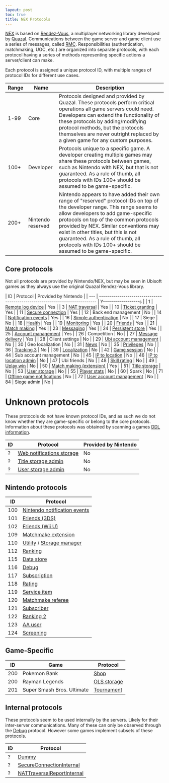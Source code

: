 ```yaml
---
layout: post
toc: true
title: NEX Protocols
---
```


[NEX](/docs/nex) is based on [Rendez-Vous](http://web.archive.org/web/20180823162719/http://quazal.com/rendez-vous.htm), a multiplayer networking library developed by [Quazal](http://web.archive.org/web/20180823162719/http://quazal.com/). Communications between the game server and game client use a series of messages, called [RMC](/docs/rmc). Responsibilities (authentication, matchmaking, UGC, etc.) are organized into separate protocols, with each protocol having a series of methods representing specific actions a server/client can make.

Each protocol is assigned a unique protocol ID, with multiple ranges of protocol IDs for different use cases.

| Range | Name              | Description                                                                                                                                                                                                                                                                                                                                                                                    |
| ----- | ----------------- | ---------------------------------------------------------------------------------------------------------------------------------------------------------------------------------------------------------------------------------------------------------------------------------------------------------------------------------------------------------------------------------------------- |
| 1-99  | Core              | Protocols designed and provided by Quazal. These protocols perform critical operations all game servers could need. Developers can extend the functionality of these protocols by adding/modifying protocol methods, but the protocols themselves are never outright replaced by a given game for any custom purposes.                                                                         |
| 100+  | Developer         | Protocols unique to a specific game. A developer creating multiple games may share these protocols between games, such as Nintendo with NEX, but that is not guaranteed. As a rule of thumb, all protocols with IDs 100+ should be assumed to be game-specific.                                                                                                                                |
| 200+  | Nintendo reserved | Nintendo appears to have added their own range of "reserved" protocol IDs on top of the developer range. This range seems to allow developers to add game-specific protocols on top of the common protocols provided by NEX. Similar conventions may exist in other titles, but this is not guaranteed. As a rule of thumb, all protocols with IDs 100+ should be assumed to be game-specific. |


## Core protocols
Not all protocols are provided by Nintendo/NEX, but may be seen in Ubisoft games as they always use the original Quazal Rendez-Vous library.

| ID  | Protocol                                                                     | Provided by Nintendo |
| --- | ---------------------------------------------------------------------------- | Y------------------s |
| 1   | [Remote log device](/docs/nex/protocols/remote-log-device)                   | Yes                  |
| 3   | [NAT traversal](/docs/nex/protocols/nat-traversal)                           | Yes                  |
| 10  | [Ticket granting](/docs/nex/protocols/authentication)                        | Yes                  |
| 11  | [Secure connection](/docs/nex/protocols/secure-connection)                   | Yes                  |
| 12  | Back end management                                                          | No                   |
| 14  | [Notification events](/docs/nex/protocols/notifications)                     | Yes                  |
| 16  | [Simple authentication](/docs/nex/protocols/simple-authentication)           | No                   |
| 17  | Siege                                                                        | No                   |
| 18  | [Health](/docs/nex/protocols/health)                                         | Yes                  |
| 19  | [Monitoring](/docs/nex/protocols/monitoring)                                 | Yes                  |
| 20  | [Friends](/docs/nex/protocols/friends)                                       | Yes                  |
| 21  | [Match making](/docs/nex/protocols/match-making)                             | Yes                  |
| 23  | [Messaging](/docs/nex/protocols/messaging)                                   | Yes                  |
| 24  | [Persistent store](/docs/nex/protocols/persistent-store)                     | Yes                  |
| 25  | [Account management](/docs/nex/protocols/account-management)                 | Yes                  |
| 26  | Competition                                                                  | No                   |
| 27  | [Message delivery](/docs/nex/protocols/message-delivery)                     | Yes                  |
| 28  | Client settings                                                              | No                   |
| 29  | [Ubi account management](/docs/nex/protocols/ubi-account-management)         | No                   |
| 30  | Geo localization                                                             | No                   |
| 31  | [News](/docs/nex/protocols/news)                                             | No                   |
| 35  | [Privileges](/docs/nex/protocols/privileges)                                 | No                   |
| 36  | [Tracking 3](/docs/nex/protocols/tracking-3)                                 | No                   |
| 39  | [Localization](/docs/nex/protocols/localization)                             | No                   |
| 42  | [Game session](/docs/nex/protocols/game-session)                             | No                   |
| 44  | Sub account management                                                       | No                   |
| 45  | [IP to location](/docs/nex/protocols/ip-2-location)                          | No                   |
| 46  | [IP to location admin](/docs/nex/protocols/ip-2-location-admin)              | No                   |
| 47  | Ubi friends                                                                  | No                   |
| 48  | [Skill rating](/docs/nex/protocols/skill-rating)                             | No                   |
| 49  | [Uplay win](/docs/nex/protocols/uplay-win)                                   | No                   |
| 50  | [Match making (extension)](/docs/nex/protocols/match-making-ext)             | Yes                  |
| 51  | [Title storage](/docs/nex/protocols/title-storage)                           | No                   |
| 53  | [User storage](/docs/nex/protocols/user-storage)                             | No                   |
| 55  | [Player stats](/docs/nex/protocols/player-stats)                             | No                   |
| 60  | Spark                                                                        | No                   |
| 71  | [Offline game notifications](/docs/nex/protocols/offline-game-notifications) | No                   |
| 72  | [User account management](/docs/nex/protocols/user-account-management)       | No                   |
| 84  | Siege admin                                                                  | No                   |

# Unknown protocols
These protocols do not have known protocol IDs, and as such we do not know whether they are game-specific or belong to the core protocols. Information about these protocols was obtained by scanning a games [DDL information](/docs/ddl).

| ID  | Protocol                                                                   | Provided by Nintendo |
| --- | -------------------------------------------------------------------------- | -------------------- |
| ?   | [Web notifications storage](/docs/nex/protocols/web-notifications-storage) | No                   |
| ?   | [Title storage admin](/docs/nex/protocols/title-storage-admin)             | No                   |
| ?   | [User storage admin](/docs/nex/protocols/user-storage-admin)               | No                   |

## Nintendo protocols

| ID  | Protocol                                                                                        |
| --- | ----------------------------------------------------------------------------------------------- |
| 100 | [Nintendo notification events](/docs/nex/protocols/nintendo-notifications)                      |
| 101 | [Friends (3DS)](/docs/nex/protocols/friends-3ds)                                                |
| 102 | [Friends (Wii U)](/docs/nex/protocols/friends-wiiu)                                             |
| 109 | [Matchmake extension](/docs/nex/protocols/matchmake-extension)                                  |
| 110 | [Utility](/docs/nex/protocols/utility) / [Storage manager](/docs/nex/protocols/storage-manager) |
| 112 | [Ranking](/docs/nex/protocols/ranking)                                                          |
| 115 | [Data store](/docs/nex/protocols/datastore)                                                     |
| 116 | [Debug](/docs/nex/protocols/debug)                                                              |
| 117 | [Subscription](/docs/nex/protocols/subscription)                                                |
| 118 | [Rating](/docs/nex/protocols/rating)                                                            |
| 119 | [Service item](/docs/nex/protocols/service-item)                                                |
| 120 | [Matchmake referee](/docs/nex/protocols/matchmake-referee)                                      |
| 121 | [Subscriber](/docs/nex/protocols/subscriber)                                                    |
| 122 | [Ranking 2](/docs/nex/protocols/ranking-2)                                                      |
| 123 | [AA user](/docs/nex/protocols/aa-user)                                                          |
| 124 | [Screening](/docs/nex/protocols/screening)                                                      |

## Game-Specific

| ID  | Game                       | Protocol                                       |
| --- | -------------------------- | ---------------------------------------------- |
| 200 | Pokemon Bank               | [Shop](/docs/nex/protocols/shop)               |
| 200 | Rayman Legends             | [OLS storage](/docs/nex/protocols/ols-storage) |
| 201 | Super Smash Bros. Ultimate | [Tournament](/docs/nex/protocols/tournament)   |

## Internal protocols
These protocols seem to be used internally by the servers. Likely for their inter-server communications. Many of these can only be observed through the [Debug](/docs/nex/protocols/debug) protocol. However some games implement subsets of these protocols.

| ID  | Protocol                                                                        |
| --- | ------------------------------------------------------------------------------- |
| ?   | [Dummy](/docs/nex/protocols/dummy)                                              |
| ?   | [SecureConnectionInternal](/docs/nex/protocols/secure-connection-internal)      |
| ?   | [NATTraversalReportInternal](/docs/nex/protocols/nat-traversal-report-internal) |
